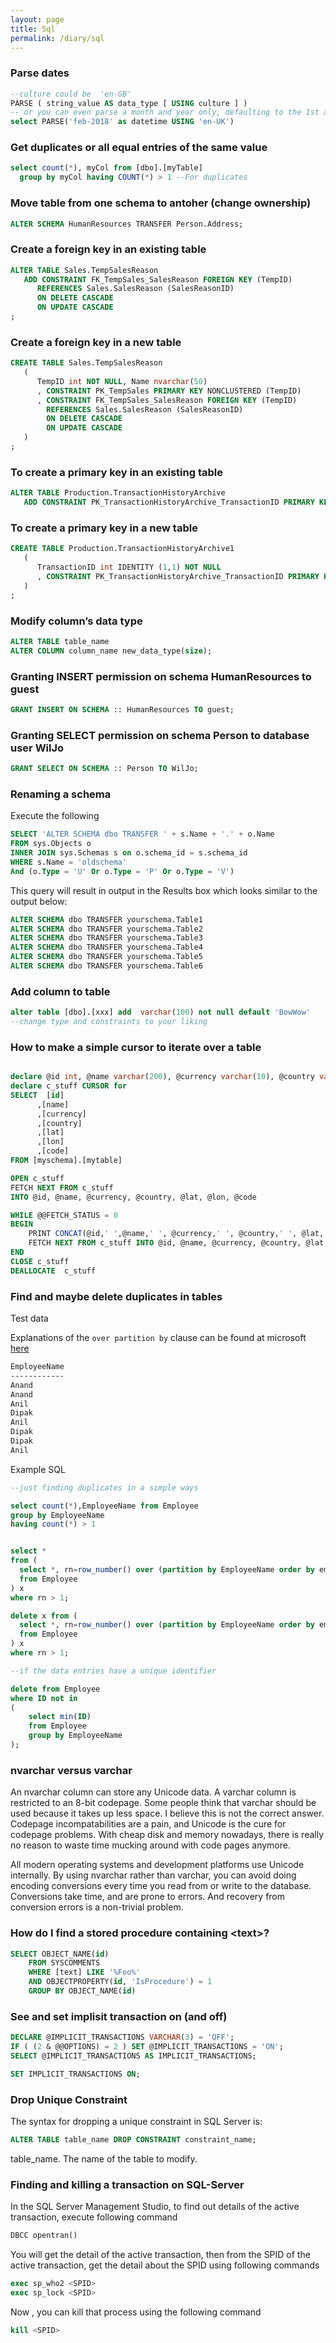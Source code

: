 ```yaml
---
layout: page
title: Sql
permalink: /diary/sql
---
```


### Parse dates
```sql
--culture could be  'en-GB'
PARSE ( string_value AS data_type [ USING culture ] )
-- or you can even parse a month and year only, defaulting to the 1st at 00:00:00
select PARSE('feb-2018' as datetime USING 'en-UK')
```
### Get duplicates or all equal entries of the same value
```sql
select count(*), myCol from [dbo].[myTable]
  group by myCol having COUNT(*) > 1 --For duplicates
```

### Move table from one schema to antoher (change ownership)
```sql
ALTER SCHEMA HumanResources TRANSFER Person.Address;  
```
### Create a foreign key in an existing table
```sql
ALTER TABLE Sales.TempSalesReason
   ADD CONSTRAINT FK_TempSales_SalesReason FOREIGN KEY (TempID)
      REFERENCES Sales.SalesReason (SalesReasonID)
      ON DELETE CASCADE
      ON UPDATE CASCADE
;
```
### Create a foreign key in a new table
```sql
CREATE TABLE Sales.TempSalesReason 
   (
      TempID int NOT NULL, Name nvarchar(50)
      , CONSTRAINT PK_TempSales PRIMARY KEY NONCLUSTERED (TempID)
      , CONSTRAINT FK_TempSales_SalesReason FOREIGN KEY (TempID)
        REFERENCES Sales.SalesReason (SalesReasonID)
        ON DELETE CASCADE
        ON UPDATE CASCADE
   )
;
```
### To create a primary key in an existing table
```sql
ALTER TABLE Production.TransactionHistoryArchive
   ADD CONSTRAINT PK_TransactionHistoryArchive_TransactionID PRIMARY KEY CLUSTERED (TransactionID);
```
### To create a primary key in a new table
```sql
CREATE TABLE Production.TransactionHistoryArchive1
   (
      TransactionID int IDENTITY (1,1) NOT NULL
      , CONSTRAINT PK_TransactionHistoryArchive_TransactionID PRIMARY KEY CLUSTERED (TransactionID)
   )
;
```
### Modify column’s data type
```sql
ALTER TABLE table_name 
ALTER COLUMN column_name new_data_type(size);
```




### Granting INSERT permission on schema HumanResources to guest
```sql
GRANT INSERT ON SCHEMA :: HumanResources TO guest;
```
### Granting SELECT permission on schema Person to database user WilJo
```sql
GRANT SELECT ON SCHEMA :: Person TO WilJo; 
```
### Renaming a schema
Execute the following
```sql
SELECT 'ALTER SCHEMA dbo TRANSFER ' + s.Name + '.' + o.Name
FROM sys.Objects o
INNER JOIN sys.Schemas s on o.schema_id = s.schema_id
WHERE s.Name = 'oldschema'
And (o.Type = 'U' Or o.Type = 'P' Or o.Type = 'V')
```
This query will result in output in the Results box which looks similar to the output below:
```sql
ALTER SCHEMA dbo TRANSFER yourschema.Table1
ALTER SCHEMA dbo TRANSFER yourschema.Table2
ALTER SCHEMA dbo TRANSFER yourschema.Table3
ALTER SCHEMA dbo TRANSFER yourschema.Table4
ALTER SCHEMA dbo TRANSFER yourschema.Table5
ALTER SCHEMA dbo TRANSFER yourschema.Table6
```
### Add column to table
```sql
alter table [dbo].[xxx] add  varchar(100) not null default 'BowWow'
--change type and constraints to your liking
```

### How to make a simple cursor to iterate over a table
```sql

declare @id int, @name varchar(200), @currency varchar(10), @country varchar(10), @lat decimal, @lon decimal, @code varchar(50)
declare c_stuff CURSOR for
SELECT  [id]
      ,[name]
      ,[currency]
      ,[country]
      ,[lat]
      ,[lon]
      ,[code]
FROM [myschema].[mytable]

OPEN c_stuff
FETCH NEXT FROM c_stuff
INTO @id, @name, @currency, @country, @lat, @lon, @code

WHILE @@FETCH_STATUS = 0
BEGIN
	PRINT CONCAT(@id,' ',@name,' ', @currency,' ', @country,' ', @lat,' ', @lon,' ', @code)
	FETCH NEXT FROM c_stuff INTO @id, @name, @currency, @country, @lat, @lon, @code
END
CLOSE c_stuff
DEALLOCATE  c_stuff
```

### Find and maybe delete duplicates in tables
Test data

Explanations of the ```over partition by``` clause can be found at microsoft [here](https://docs.microsoft.com/en-us/sql/t-sql/queries/select-over-clause-transact-sql?view=sql-server-ver15)

```txt
EmployeeName
------------
Anand
Anand
Anil
Dipak
Anil
Dipak
Dipak
Anil
```

Example SQL
```sql
--just finding duplicates in a simple ways

select count(*),EmployeeName from Employee
group by EmployeeName
having count(*) > 1


select *
from (
  select *, rn=row_number() over (partition by EmployeeName order by empId)
  from Employee 
) x
where rn > 1;

delete x from (
  select *, rn=row_number() over (partition by EmployeeName order by empId)
  from Employee 
) x
where rn > 1;

--if the data entries have a unique identifier

delete from Employee 
where ID not in
(
    select min(ID)
    from Employee 
    group by EmployeeName 
);
```

### nvarchar versus varchar
An nvarchar column can store any Unicode data. A varchar column is restricted to an 8-bit codepage. Some people think that varchar should be used because it takes up less space. I believe this is not the correct answer. Codepage incompatabilities are a pain, and Unicode is the cure for codepage problems. With cheap disk and memory nowadays, there is really no reason to waste time mucking around with code pages anymore.

All modern operating systems and development platforms use Unicode internally. By using nvarchar rather than varchar, you can avoid doing encoding conversions every time you read from or write to the database. Conversions take time, and are prone to errors. And recovery from conversion errors is a non-trivial problem.

### How do I find a stored procedure containing \<text\>?
```sql
SELECT OBJECT_NAME(id) 
    FROM SYSCOMMENTS 
    WHERE [text] LIKE '%Foo%' 
    AND OBJECTPROPERTY(id, 'IsProcedure') = 1 
    GROUP BY OBJECT_NAME(id)
```

### See and set implisit transaction on (and off)
```sql
DECLARE @IMPLICIT_TRANSACTIONS VARCHAR(3) = 'OFF';  
IF ( (2 & @@OPTIONS) = 2 ) SET @IMPLICIT_TRANSACTIONS = 'ON';  
SELECT @IMPLICIT_TRANSACTIONS AS IMPLICIT_TRANSACTIONS;  

SET IMPLICIT_TRANSACTIONS ON;
```

### Drop Unique Constraint
The syntax for dropping a unique constraint in SQL Server is:
```SQL
ALTER TABLE table_name DROP CONSTRAINT constraint_name;
```
table_name. The name of the table to modify.
### Finding and killing a transaction on SQL-Server

In the SQL Server Management Studio, to find out details of the active transaction, execute following command
```SQL
DBCC opentran()
```
You will get the detail of the active transaction, then from the SPID of the active transaction, get the detail about the SPID using following commands
```SQL
exec sp_who2 <SPID>
exec sp_lock <SPID>
```

Now , you can kill that process using the following command
```SQL
kill <SPID>
```

